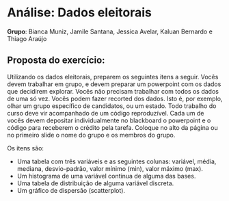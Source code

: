 # Análise: Dados eleitorais
**Grupo**: Bianca Muniz, Jamile Santana, Jessica Avelar, Kaluan Bernardo e Thiago Araújo
## Proposta do exercício:
Utilizando os dados eleitorais, preparem os seguintes itens a seguir. Vocês devem trabalhar em grupo, e devem preparar um powerpoint com os dados que decidirem explorar. Vocês não precisam trabalhar com todos os dados de uma só vez. Vocês podem fazer recorted dos dados. Isto é, por exemplo, olhar um grupo específico de candidatos, ou um estado.
Todo trabalho do curso deve vir acompanhado de um código reproduzível. Cada um de vocês devem depositar individualmente no blackboard o powerpoint e o código para receberem o crédito pela tarefa. Coloque no alto da página ou no primeiro slide o nome do grupo e os membros do grupo.

Os itens são:
* Uma tabela com três variáveis e as seguintes colunas: variável, média, mediana, desvio-padrão, valor mínimo (min), valor máximo (max).
* Um histograma de uma variável contínua de alguma das bases.
* Uma tabela de distribuição de alguma variável discreta.
* Um gráfico de dispersão (scatterplot).
